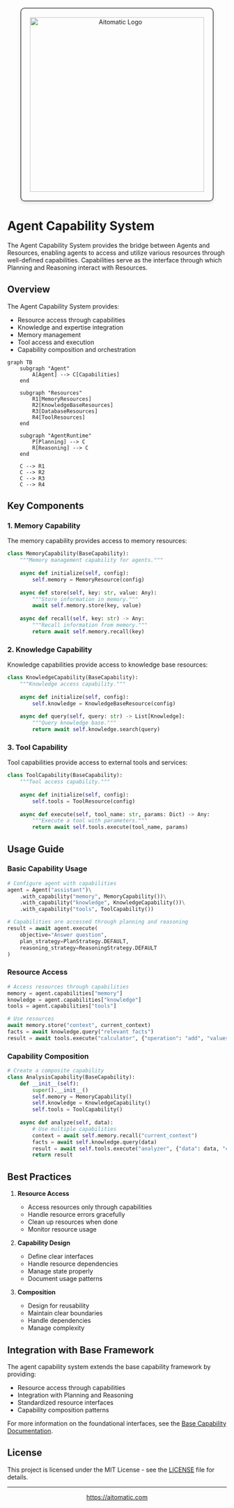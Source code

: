 <!-- markdownlint-disable MD041 -->
<!-- markdownlint-disable MD033 -->
<p align="center">
  <img src="https://cdn.prod.website-files.com/62a10970901ba826988ed5aa/62d942adcae82825089dabdb_aitomatic-logo-black.png" alt="Aitomatic Logo" width="400" style="border: 2px solid #666; border-radius: 10px; padding: 20px; box-shadow: 0 4px 8px rgba(0,0,0,0.1);"/>
</p>

# Agent Capability System

The Agent Capability System provides the bridge between Agents and Resources, enabling agents to access and utilize various resources through well-defined capabilities. Capabilities serve as the interface through which Planning and Reasoning interact with Resources.

## Overview

The Agent Capability System provides:

- Resource access through capabilities
- Knowledge and expertise integration
- Memory management
- Tool access and execution
- Capability composition and orchestration

```mermaid
graph TB
    subgraph "Agent"
        A[Agent] --> C[Capabilities]
    end

    subgraph "Resources"
        R1[MemoryResources]
        R2[KnowledgeBaseResources]
        R3[DatabaseResources]
        R4[ToolResources]
    end

    subgraph "AgentRuntime"
        P[Planning] --> C
        R[Reasoning] --> C
    end

    C --> R1
    C --> R2
    C --> R3
    C --> R4
```

## Key Components

### 1. Memory Capability

The memory capability provides access to memory resources:

```python
class MemoryCapability(BaseCapability):
    """Memory management capability for agents."""
    
    async def initialize(self, config):
        self.memory = MemoryResource(config)
        
    async def store(self, key: str, value: Any):
        """Store information in memory."""
        await self.memory.store(key, value)
        
    async def recall(self, key: str) -> Any:
        """Recall information from memory."""
        return await self.memory.recall(key)
```

### 2. Knowledge Capability

Knowledge capabilities provide access to knowledge base resources:

```python
class KnowledgeCapability(BaseCapability):
    """Knowledge access capability."""
    
    async def initialize(self, config):
        self.knowledge = KnowledgeBaseResource(config)
        
    async def query(self, query: str) -> List[Knowledge]:
        """Query knowledge base."""
        return await self.knowledge.search(query)
```

### 3. Tool Capability

Tool capabilities provide access to external tools and services:

```python
class ToolCapability(BaseCapability):
    """Tool access capability."""
    
    async def initialize(self, config):
        self.tools = ToolResource(config)
        
    async def execute(self, tool_name: str, params: Dict) -> Any:
        """Execute a tool with parameters."""
        return await self.tools.execute(tool_name, params)
```

## Usage Guide

### Basic Capability Usage

```python
# Configure agent with capabilities
agent = Agent("assistant")\
    .with_capability("memory", MemoryCapability())\
    .with_capability("knowledge", KnowledgeCapability())\
    .with_capability("tools", ToolCapability())

# Capabilities are accessed through planning and reasoning
result = await agent.execute(
    objective="Answer question",
    plan_strategy=PlanStrategy.DEFAULT,
    reasoning_strategy=ReasoningStrategy.DEFAULT
)
```

### Resource Access

```python
# Access resources through capabilities
memory = agent.capabilities["memory"]
knowledge = agent.capabilities["knowledge"]
tools = agent.capabilities["tools"]

# Use resources
await memory.store("context", current_context)
facts = await knowledge.query("relevant facts")
result = await tools.execute("calculator", {"operation": "add", "values": [1, 2]})
```

### Capability Composition

```python
# Create a composite capability
class AnalysisCapability(BaseCapability):
    def __init__(self):
        super().__init__()
        self.memory = MemoryCapability()
        self.knowledge = KnowledgeCapability()
        self.tools = ToolCapability()
        
    async def analyze(self, data):
        # Use multiple capabilities
        context = await self.memory.recall("current_context")
        facts = await self.knowledge.query(data)
        result = await self.tools.execute("analyzer", {"data": data, "context": context})
        return result
```

## Best Practices

1. **Resource Access**
   - Access resources only through capabilities
   - Handle resource errors gracefully
   - Clean up resources when done
   - Monitor resource usage

2. **Capability Design**
   - Define clear interfaces
   - Handle resource dependencies
   - Manage state properly
   - Document usage patterns

3. **Composition**
   - Design for reusability
   - Maintain clear boundaries
   - Handle dependencies
   - Manage complexity

## Integration with Base Framework

The agent capability system extends the base capability framework by providing:

- Resource access through capabilities
- Integration with Planning and Reasoning
- Standardized resource interfaces
- Capability composition patterns

For more information on the foundational interfaces, see the [Base Capability Documentation](../base/capability/README.md).

## License

This project is licensed under the MIT License - see the [LICENSE](../../LICENSE) file for details.

---

<p align="center">
<a href="https://aitomatic.com">https://aitomatic.com</a>
</p>

